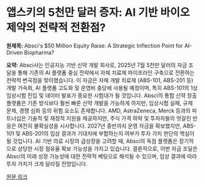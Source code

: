 # 앱스키의 5천만 달러 증자: AI 기반 바이오제약의 전략적 전환점?

**원제목:** Absci's $50 Million Equity Raise: A Strategic Inflection Point for AI-Driven Biopharma?

**요약:** Absci사는 인공지능 기반 신약 개발 회사로, 2025년 7월 5천만 달러의 자금 조달을 통해 기존의 AI 플랫폼 중심 전략에서 자체 치료제 파이프라인 구축으로 전환하는 전략적 변곡점을 맞이했습니다.  이 자금은 자체 개발 치료제 (ABS-101, ABS-201 등) 개발 가속화, AI 플랫폼 고도화 및 운영비 충당에 사용될 예정이며, 특히 ABS-101의 1상 임상시험 진입 및 데이터 발표가 중요한 시험대가 될 것입니다.  Absci의 통합 신약 창출 플랫폼은 기존 방식보다 훨씬 빠른 신약 개발을 가능하게 하지만,  임상시험 실패, 규제 문제, 경쟁 심화 등의 위험 요소도 존재합니다.  AMD, AstraZeneca, Merck 등과의 파트너십은 기술적 및 재정적 지원을 제공하지만, 주식 가격 하락 및 투자자들의 엇갈린 반응은 여전히 불확실성을 시사합니다.  2027년 중반까지 운영 자금을 확보했지만,  ABS-101 및 ABS-201의 임상 결과가 기대치에 부합하는지 여부가 투자 가치 판단의 핵심이 될 것입니다.  AI 기반 의료 시장의 급성장을 고려할 때,  Absci의 독점 플랫폼은 장기적으로 상당한 시장 점유율 확보 가능성을 가지고 있습니다.  결론적으로,  이번 자금 조달은 Absci의 미래 성장 가능성에 대한  전략적 베팅으로 해석될 수 있으며, 임상 결과에 따라 투자 가치가 크게 달라질 전망입니다.

[원문 링크](https://www.ainvest.com/news/absci-50-million-equity-raise-strategic-inflection-point-ai-driven-biopharma-2507/)
